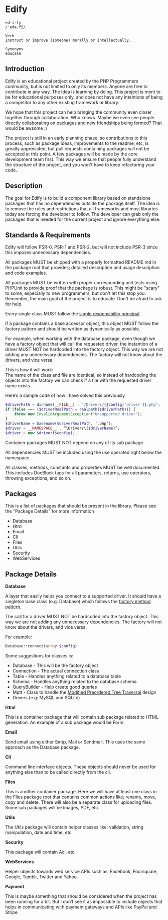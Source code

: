Edify
=====

```
ed·i·fy  
/ˈedəˌfī/

Verb
Instruct or improve (someone) morally or intellectually.

Synonyms
educate
```

Introduction
-----

Edify is an educational project created by the PHP Programmers community, but is not limited to only its members. Anyone are free to contribute in any way. The idea is learning by doing. This project is ment to be for educational purposes only, and does not have any intentions of being a competitor to any other existing framework or library.

We hope that this project can help bringing the community even closer together through collaboration. Who knows. Maybe we even see people directly collaborating on packages and new friendships being formed? That would be awsome :)

The project is still in an early planning phase, so contributions to this process, such as package ideas, improvements to the readme, etc, is greatly appreciated, but pull requests containing packages will not be accepted at this point. A few packages will be made by the core development team first. This way we ensure that people fully understand the structure of the project, and you won't have to keep refactoring your code.

Description
-----

The goal for Edify is to build a component library based on standalone packages that has no dependencies outside the package itself. The idea is to remove the rules and restrictions that all frameworks and most libraries today are forcing the developer to follow. The developer can grab only the packages that is needed for the current project and ignore everything else.

Standards & Requirements
-----

Edify will follow PSR-0, PSR-1 and PSR-2, but will not include PSR-3 since this imposes unnecessary dependencies.

All packages MUST be shipped with a properly formatted README.md in the package root that provides; detailed description and usage description and code examples.

All packages MUST be written with proper corresponding unit tests using PHPUnit to provide proof that the package is robust. This might be "scary" to some, especially to new programmers, but don't let this stop you. Remember, the main goal of the project is to educate. Don't be afraid to ask for help.

Every single class MUST follow the [single responsibility principal](http://www.oodesign.com/single-responsibility-principle.html)

If a package contains a base accessor object, this object MUST follow the factory pattern and should be written as dynamically as possible.

For example, when working with the database package, even though we have a factory object that will call the requested driver, the instantion of a driver MUST NOT be hardcoded into the factory object. This way we are not adding any unnecessary dependencies. The factory will not know about the drivers, and vice versa.

This is how it will work:  
The name of the class and file are identical, so instead of hardcoding the objects into the factory we can check if a file with the requested driver name exists.

Here’s a sample code of how I have solved this previously

```php
$driverPath = dirname(__FILE__) . "/Drivers/{$config['driver']}.php";
if (false === ($driverRealPath = realpath($driverPath))) {
    throw new InvalidArgumentException("Unsupported driver");
}
$driverName = basename($driverRealPath, ‘.php’);
$driver = __NAMESPACE__ . “\Drivers\{$driverName}”;
$driver = new $driver($config);
```

Container packages MUST NOT depend on any of its sub package.

All dependencies MUST be included using the use operated right below the namespace.

All classes, methods, constants and properties MUST be well documented. This includes DocBlock tags for all parameters, returns, use operators, throwing exceptions, and so on.

Packages
------

This is a list of packages that should be present in the library. Please see the "Package Details" for more information

  * Database
  * Html
  * Email
  * Cli
  * Files
  * Utils
  * Security
  * WebServices

Package Details
------

**Database**

A layer that easily helps you connect to a supported driver. It should have a singleton base class (e.g. Database) which follows the [factory method pattern.](http://www.oodesign.com/factory-method-pattern.html)

The call for a driver MUST NOT be hardcoded into the factory object. This way we are not adding any unnecessary dependencies. The factory will not know about the drivers, and vice versa.

For example:  
```php
Database::connect(array $config)
```

Some suggestions for classes is:

  * Database - This will be the factory object
  * Connection - The actual connection class
  * Table - Handles anything related to a database table
  * Schema - Handles anything related to the database schema
  * QueryBuilder - Help create good queries
  * Mptt - Class to handle the [Modified Preordered Tree Traversal](http://www.sitepoint.com/hierarchical-data-database-2/) design
  * Drivers (e.g: MySQL and SQLite)

**Html**

This is a container package that will contain sub package related to HTML generation. An example of a sub package would be Form.

**Email**

Send email using either Smtp, Mail or Sendmail. This uses the same approach as the Database package.

**Cli**

Command line interface objects. These objects should never be used for anything else than to be called directly from the cli.

**Files**

This is another container package. Here we will have at least one class in the Files package root that contains common actions like; rename, move, copy and delete. There will also be a separate class for uploading files. Some sub packages will be Images, PDF, etc.

**Utils**

The Utils package will contain helper classes like; validation, string manipulation, date and time, etc.

**Security**

This package will contain Acl, etc

**WebServices**

Helper objects towards web service APIs such as; Facebook, Foursquare, Google, Tumblr, Twitter and Yahoo.

**Payment**

This is maybe something that should be considered when the project has been running for a bit. But I don’t see it as impossible to include objects that helps in communicating with payment gateways and APIs like PayPal and Stripe